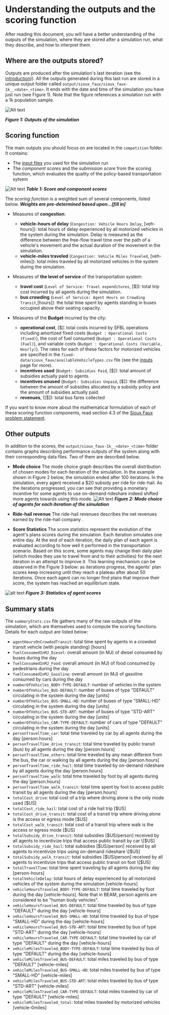 # Understanding the outputs and the scoring function
After reading this document, you will have a better understanding of the outputs of the simulation, where they are stored after a simulation run, what they describe, and how to interpret them.

## Where are the outputs stored?

Outputs are produced after the simulation's last iteration (see the [introduction](../docs/Introduction_transportation_problem.md))). All the outputs generated during this last run are stored in a unique output folder called `output/sioux_faux/sioux_faux-1k__<date>_<time>`. It ends with the date and time of the simulation you have just run (see Figure 1). Note that the figure references a simulation run with a 1k population sample.

![Alt text](https://github.com/vgolfier/Uber-Prize-Starter-Kit/blob/master/Images/Output_folder_2.png)

***Figure 1: Outputs of the simulation***

## Scoring function

The main outputs you should focus on are located in the `competition` folder. It contains: 

* The [input files](https://github.com/vgolfier/Uber-Prize-Starter-Kit/blob/master/docs/Which-inputs-should-I-optimize.md) you used for the simulation run
* The *component scores* and the *submission score* from the scoring function, which evaluates the quality of the policy-based transportation sytsem 

![Alt text](https://github.com/vgolfier/Uber-Prize-Starter-Kit/blob/master/Images/The_scoring_function.png)
***Table 1: Score and component scores***

The *scoring function* is a weighted sum of several components, listed below. ***Weights are pre-determined based upon...\[fill in]*** 
* Measures of **congestion**:
  * **vehicle-hours of delay** (`Congestion: Vehicle Hours Delay`, \[veh-hours]): total hours of delay experienced by all motorized vehicles in the system during the simulation. Delay is measured as the difference between the free-flow travel time over the path of a vehicle's movement and the actual duration of the movement in the simulation. 
  * **vehicle-miles traveled** (`Congestion: Vehicle Miles Traveled`, \[veh-miles]): total miles traveled by all motorized vehicles in the system during the simulation.

* Measures of **the level of service** of the transportation system:
  * **travel cost** (`Level of Service: Travel expenditures`, \[$]): total trip cost incurred by all agents during the simulation. 
  * **bus crowding** (`Level of Service: Agent Hours on Crowding Transit`,\[hours]): the total time spent by agents standing in buses occupied above their seating capacity. 

* Measures of the **Budget** incurred by the city:
  * **operational cost**, \[$]: total costs incurred by SFBL operations including amortized fixed costs (`Budget : Operational Costs (Fixed)`), the cost of fuel consumed (`Budget : Operational Costs (Fuel)`), and variable costs (`Budget : Operational Costs (Variable, Hourly)`). The rates for each of these factors for motorized vehicles are specified in the `fixed-data/sioux_faux/availableVehicleTypes.csv` file (see the [inputs](https://github.com/vgolfier/Uber-Prize-Starter-Kit-/blob/master/docs/Which-inputs-should-I-optimize%3F.md) page for more).
  * **incentives used** (`Budget: Subsidies Paid`, \[$]): total amount of subsidies actually paid to agents.
  * **incentives unused** (`Budget: Subsidies Unpaid`, \[$]): the difference between the amount of subsidies allocated by a subsidy policy and the amount of subsidies actually paid.
  * **revenues**, (\[$]): total bus fares collected

If you want to know more about the mathematical formulation of each of these scoring function components, read section 4.3 of the [Sioux Faux  problem statement](https://github.com/vgolfier/Uber-Prize-Starter-Kit/blob/master/docs/Problem_Statement_Pilot_Study.pdf).

## Other outputs

In addition to the scores, the `output/sioux_faux-1k__<date>_<time>` folder contains graphs describing performance outputs of the system along with their corresponding data files. Two of them are described below.

* **Mode choice**
The mode choice graph describes the overall distribution of chosen modes for each iteration of the simulation. In the example shown in Figure 2 below, the simulation ended after 100 iterations. In the simulation, every agent received a $20 subsidy per ride for ride-hail. As the iterations progressed, you can see that providing a monetary incentive for some agents to use on-demand rideshare indeed shifted more agents towards using this mode.
![Alt text](https://github.com/vgolfier/Uber-Prize-Starter-Kit/blob/master/Images/Mode_choice_histogram.png)
***Figure 2: Mode choice of agents for each iteration of the simulation***

* **Ride-hail revenue**
The ride-hail revenues describes the net revenues earned by the ride-hail company .

* **Score Statistics**
The score statistics represent the evolution of the agent's plans scores during the simulation. Each iteration simulates one entire day. At the end of each iteration, the daily plan of each agent is evaluated according to how well it performed in the transportation scenario. Based on this score, some agents may change their daily plan (which modes they use to travel from and to their activities) for the next iteration in an attempt to improve it. This learning mechanism can be observed in the Figure 3 below: as iterations progress, the agents' plan scores keep increasing until they reach a plateau after about 50 iterations. Once each agent can no longer find plans that improve their score, the system has reached an equilibrium state.

![alt text](https://github.com/vgolfier/Uber-Prize-Starter-Kit/blob/master/Images/scorestats.png)
***Figure 3: Statistics of agent scores***

## Summary stats

The `summaryStats.csv` file gathers many of the raw outputs of the simulation, which are themselves used to compute the scoring functions.  Details for each output are listed below:

* `agentHoursOnCrowdedTransit`: total time spent by agents in a crowded transit vehicle (with people standing) \[hours]
* `fuelConsumedInMJ_Diesel`: overall amount (in MJ) of diesel consumed by buses during the day
* `fuelConsumedInMJ_Food`: overall amount (in MJ) of food consumed by pedestrians during the day
* `fuelConsumedInMJ_Gasoline`: overall amount (in MJ) of gasoline consumed by cars during the day
* `numberOfVehicles_BODY-TYPE-DEFAULT`: number of vehicles in the system 
* `numberOfVehicles_BUS-DEFAULT`: number of buses of type "DEFAULT" circulating in the system during the day \[units]
* `numberOfVehicles_BUS-SMALL-HD`: number of buses of type "SMALL-HD" circulating in the system during the day \[units]
* `numberOfVehicles_BUS-STD-ART`: number of buses of type "STD-ART" circulating in the system during the day \[units]
* `numberOfVehicles_CAR-TYPE-DEFAULT`: number of cars of type "DEFAULT" circulating in the system during the day \[units]
* `personTravelTime_car`: total time traveled by car by all agents during the day \[person.hours]
* `personTravelTime_drive_transit`: total time traveled by public transit (bus) by all agents during the day \[person.hours]
* `personTravelTime_others`: total time traveled by any  mean different from the bus, the car or walking by all agents during the day \[person.hours]
* `personTravelTime_ride_hail`: total time traveled by on-demand rideshare by all agents during the day \[person.hours]
* `personTravelTime_walk`: total time traveled by foot by all agents during the day \[person.hours]
* `personTravelTime_walk_transit`: total time spent by foot to access public transit by all agents during the day \[person.hours]
* `totalCost_drive`: total cost of a trip where driving alone is the only mode used \[$US]
* `totalCost_ride_hail`: total cost of a ride hail trip \[$US]
* `totalCost_drive_transit`: total cost of a transit trip where driving alone is the access or egress mode \[$US]
* `totalCost_walk_transit`: total cost of a transit trip where walk is the access or egress mode \[$US]
* `totalSubsidy_drive_transit`: total subsidies \[$US/person] received by all agents to incentivize trips that access public transit by car \[$US]
* `totalSubsidy_ride_hail`: total subsidies \[$US/person] received by all agents to incentivize trips using on-demand rideshare \[$US]
* `totalSubsidy_walk_transit`: total subsidies \[$US/person] received by all agents to incentivize trips that access public transit on foot \[$US]
* `totalTravelTime`: total time spent traveling by all agents during the day \[person-hours]
* `totalVehicleDelay`: total hours of delay experienced by all motorized vehicles of the system during the simulation \[vehicle-hours]
* `vehicleHoursTraveled_BODY-TYPE-DEFAULT`: total time traveled by foot during the day \[vehicle-hours]. Note that in BEAM, person agents are considered to be "human body vehicles".
* `vehicleHoursTraveled_BUS-DEFAULT`: total time traveled by bus of type "DEFAULT" during the day \[vehicle-hours]
* `vehicleHoursTraveled_BUS-SMALL-HD`: total time traveled by bus of type "SMALL-HD" during the day \[vehicle-hours]
* `vehicleHoursTraveled_BUS-STD-ART`: total time traveled by bus of type "STD-ART" during the day \[vehicle-hours]
* `vehicleHoursTraveled_CAR-TYPE-DEFAULT`: total time traveled by car of type "DEFAULT" during the day \[vehicle-hours]
* `vehicleMilesTraveled_BODY-TYPE-DEFAULT`: total time traveled by bus of type "DEFAULT" during the day \[vehicle-hours]
* `vehicleMilesTraveled_BUS-DEFAULT`: total miles traveled by bus of type "DEFAULT" \[vehicle-miles]
* `vehicleMilesTraveled_BUS-SMALL-HD`: total miles traveled by bus of type "SMALL-HD" \[vehicle-miles]
* `vehicleMilesTraveled_BUS-STD-ART`: total miles traveled by bus of type "STD-ART" \[vehicle-miles]
* `vehicleMilesTraveled_CAR-TYPE-DEFAULT`: total miles traveled by car of type "DEFAULT" \[vehicle-miles]
* `vehicleMilesTraveled_total`: total miles traveled by motorized vehicles \[vehicle-0miles]
